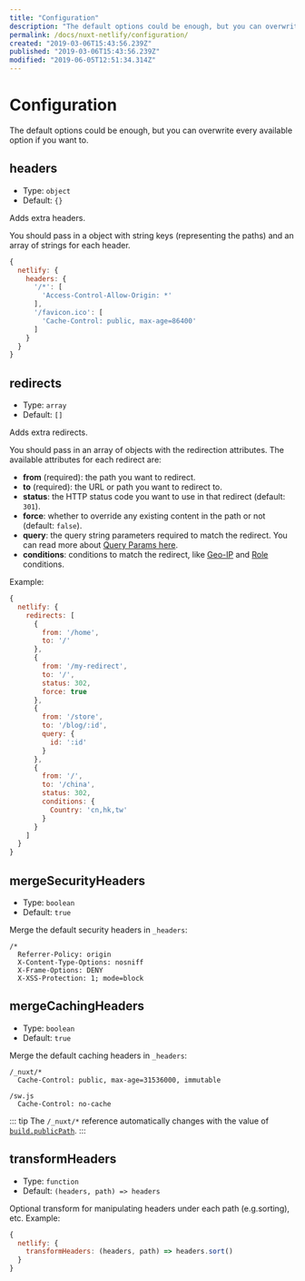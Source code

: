 ```yaml
---
title: "Configuration"
description: "The default options could be enough, but you can overwrite every available option if you want to."
permalink: /docs/nuxt-netlify/configuration/
created: "2019-03-06T15:43:56.239Z"
published: "2019-03-06T15:43:56.239Z"
modified: "2019-06-05T12:51:34.314Z"
---
```


# Configuration

The default options could be enough, but you can overwrite every available option if you want to.

## headers

- Type: `object`
- Default: `{}`

Adds extra headers.

You should pass in a object with string keys (representing the paths) and an array of strings for each header.

```js
{
  netlify: { 
    headers: {
      '/*': [
        'Access-Control-Allow-Origin: *'
      ],
      '/favicon.ico': [
        'Cache-Control: public, max-age=86400'
      ]
    }
  }
}
```

## redirects

- Type: `array`
- Default: `[]`

Adds extra redirects.

You should pass in an array of objects with the redirection attributes. The available attributes for each redirect are:

- **from** (required): the path you want to redirect.
- **to** (required): the URL or path you want to redirect to.
- **status**: the HTTP status code you want to use in that redirect (default: `301`).
- **force**: whether to override any existing content in the path or not (default: `false`).
- **query**: the query string parameters required to match the redirect. You can read more about [Query Params here][netlify-redirects-query-params].
- **conditions**: conditions to match the redirect, like [Geo-IP][netlify-redirects-geo-ip] and [Role][netlify-redirects-role] conditions.


Example:

```js
{
  netlify: { 
    redirects: [
      {
        from: '/home',
        to: '/'
      },
      {
        from: '/my-redirect',
        to: '/',
        status: 302,
        force: true
      },
      {
        from: '/store',
        to: '/blog/:id',
        query: {
          id: ':id'
        }
      },
      {
        from: '/',
        to: '/china',
        status: 302,
        conditions: {
          Country: 'cn,hk,tw'
        }
      }
    ]
  }
}
```



## mergeSecurityHeaders

- Type: `boolean`
- Default: `true`

Merge the default security headers in `_headers`:

```text
/*
  Referrer-Policy: origin
  X-Content-Type-Options: nosniff
  X-Frame-Options: DENY
  X-XSS-Protection: 1; mode=block
```

## mergeCachingHeaders

- Type: `boolean`
- Default: `true`

Merge the default caching headers in `_headers`:

```text
/_nuxt/*
  Cache-Control: public, max-age=31536000, immutable

/sw.js
  Cache-Control: no-cache
```

::: tip
The `/_nuxt/*` reference automatically changes with the value of [`build.publicPath`][nuxt-docs-build-publicPath].
:::


## transformHeaders

- Type: `function`
- Default: `(headers, path) => headers`

Optional transform for manipulating headers under each path (e.g.sorting), etc. Example:

```js
{
  netlify: { 
    transformHeaders: (headers, path) => headers.sort()
  }
}

```

[netlify-redirects-query-params]: https://www.netlify.com/docs/redirects/#query-params
[netlify-redirects-geo-ip]: https://www.netlify.com/docs/redirects/#geoip-and-language-based-redirects
[netlify-redirects-role]: https://www.netlify.com/docs/redirects/#role-based-redirect-rules
[nuxt-docs-build-publicPath]: https://nuxtjs.org/api/configuration-build#publicPath
